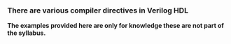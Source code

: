 ### There are various compiler directives in Verilog HDL

<b><p>The examples provided here are only for knowledge these are not part of the syllabus.</p></b>
